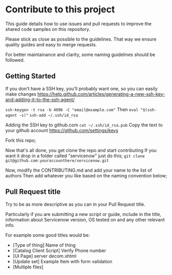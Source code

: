 # Contribute to this project

This guide details how to use issues and pull requests to improve the shared code samples on this repository.

Please stick as close as possible to the guidelines. That way we ensure quality guides and easy to merge requests.

For better maintainance and clarity, some naming guidelines should be followed.

## Getting Started

If you don't have a SSH key, you'll probably want one, so you can easily make changes
https://help.github.com/articles/generating-a-new-ssh-key-and-adding-it-to-the-ssh-agent/

`ssh-keygen -t rsa -b 4096 -C "email@example.com"`
Then
`eval "$(ssh-agent -s)"`
`ssh-add ~/.ssh/id_rsa`

Adding the SSH key to github.com
`cat ~/.ssh/id_rsa.pub`
Copy the text to your github account
https://github.com/settings/keys

Fork this repo;

Now that's all done, you get clone the repo and start contributing
If you want it drop in a folder called "servicenow" just do this;
`git clone git@github.com:youraccounthere/servicenow.git`

Now, modify the CONTRIBUTING.md and add your name to the list of authors
Then add whatever you like based on the naming convention below;

## Pull Request title

Try to be as more descriptive as you can in your Pull Request title.

Particularly if you are submitting a new script or guide, include in the title,
information about Servicenow version, OS tested on and any other relevant info.

For example some good titles would be:

* [Type of thing] Name of thing
* [Catalog Client Script] Verify Phone number
* [UI Page] server decom.xhtml
* [Update set] Example Item with form validation
* [Multiple files]



